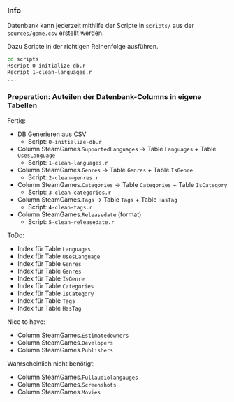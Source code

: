 ### Info

Datenbank kann jederzeit mithilfe der Scripte in `scripts/` aus der `sources/game.csv` erstellt werden.

Dazu Scripte in der richtigen Reihenfolge ausführen.
```bash
cd scripts
Rscript 0-initialize-db.r
Rscript 1-clean-languages.r
...
```

### Preperation: Auteilen der Datenbank-Columns in eigene Tabellen

Fertig:
- DB Generieren aus CSV
  - Script: `0-initialize-db.r`
- Column SteamGames.`SupportedLanguages` -> Table `Languages` +  Table `UsesLanguage`
  - Script: `1-clean-languages.r`
- Column SteamGames.`Genres` -> Table `Genres` + Table `IsGenre`
  - Script: `2-clean-genres.r`
- Column SteamGames.`Categories` -> Table `Categories` + Table `IsCategory`
  - Script: `3-clean-categories.r`
- Column SteamGames.`Tags` -> Table `Tags` + Table `HasTag`
  - Script: `4-clean-tags.r`
- Column SteamGames.`Releasedate` (format)
  - Script: `5-clean-releasedate.r`

ToDo:
- Index für Table `Languages`
- Index für Table `UsesLanguage`
- Index für Table `Genres`
- Index für Table `Genres`
- Index für Table `IsGenre`
- Index für Table `Categories`
- Index für Table `IsCategory`
- Index für Table `Tags`
- Index für Table `HasTag`


Nice to have:
- Column SteamGames.`Estimatedowners`
- Column SteamGames.`Developers`
- Column SteamGames.`Publishers`

Wahrscheinlich nicht benötigt:
- Column SteamGames.`Fullaudiolangauges`
- Column SteamGames.`Screenshots`
- Column SteamGames.`Movies`
